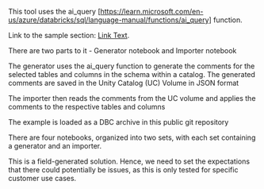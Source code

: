This tool uses the ai_query [https://learn.microsoft.com/en-us/azure/databricks/sql/language-manual/functions/ai_query] function.

Link to the sample section: [Link Text](#sample-section).

There are two parts to it - Generator notebook and Importer notebook

The generator uses the ai_query function to generate the comments for the selected tables and columns in the schema within a catalog. The generated comments are saved in the Unity Catalog (UC) Volume in JSON format

The importer then reads the comments from the UC volume and applies the comments to the respective tables and columns

The example is loaded as a DBC archive in this public git repository

There are four notebooks, organized into two sets, with each set containing a generator and an importer.

This is a field-generated solution. Hence, we need to set the expectations that there could potentially be issues, as this is only tested for specific customer use cases.
